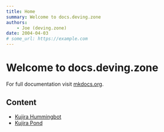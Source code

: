 ```yaml
---
title: Home
summary: Welcome to docs.deving.zone
authors:
    - Joe (deving.zone)    
date: 2004-04-03
# some_url: https://example.com
---
```


# Welcome to docs.deving.zone

For full documentation visit [mkdocs.org](https://www.mkdocs.org).

## Content

- [Kujira Hummingbot](kujira-hummingbot/index.md)
- [Kujira Pond](kujira-pond/index.md)


[//]: # (## Commands)

[//]: # ()
[//]: # (* `mkdocs new [dir-name]` - Create a new project.)

[//]: # (* `mkdocs serve` - Start the live-reloading docs server.)

[//]: # (* `mkdocs build` - Build the documentation site.)

[//]: # (* `mkdocs -h` - Print help message and exit.)

[//]: # ()
[//]: # (## Project layout)

[//]: # ()
[//]: # (    mkdocs.yml    # The configuration file.)

[//]: # (    docs/)

[//]: # (        index.md  # The documentation homepage.)

[//]: # (        ...       # Other markdown pages, images and other f)